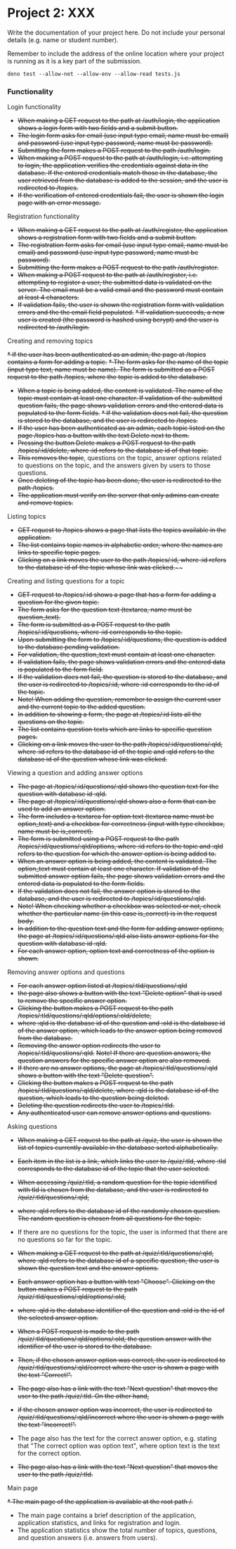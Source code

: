 # Project 2: XXX

Write the documentation of your project here. Do not include your personal
details (e.g. name or student number).

Remember to include the address of the online location where your project is
running as it is a key part of the submission.

`deno test --allow-net --allow-env --allow-read tests.js`


### Functionality

Login functionality

* ~~When making a GET request to the path at /auth/login, the application shows a login form with two fields and a submit button.~~ 
* ~~The login form asks for email (use input type email, name must be email) and password (use input type password, name must be password).~~ 
* ~~Submitting the form makes a POST request to the path /auth/login.~~
* ~~When making a POST request to the path at /auth/login, i.e. attempting to login, the application verifies the credentials against data in the database. If the entered credentials match those in the database, the user retrieved from the database is added to the session, and the user is redirected to /topics.~~
* ~~If the verification of entered credentials fail, the user is shown the login page with an error message.~~

Registration functionality

* ~~When making a GET request to the path at /auth/register, the application shows a registration form with two fields and a submit button.~~
* ~~The registration form asks for email (use input type email, name must be email) and password (use input type password, name must be password).~~
* ~~Submitting the form makes a POST request to the path /auth/register.~~
* ~~When making a POST request to the path at /auth/register, i.e. attempting to register a user, the submitted data is validated on the server. The email must be a valid email and the password must contain at least 4 characters.~~ 
* ~~If validation fails, the user is shown the registration form with validation errors and the the email field populated.~~ 
~~* If validation succeeds, a new user is created (the password is hashed using bcrypt) and the user is redirected to /auth/login.~~

Creating and removing topics

~~* If the user has been authenticated as an admin, the page at /topics contains a form for adding a topic.~~
~~* The form asks for the name of the topic (input type text, name must be name). The form is submitted as a POST request to the path /topics, where the topic is added to the database.~~
* ~~When a topic is being added, the content is validated. The name of the topic must contain at least one character. If validation of the submitted question fails, the page shows validation errors and the entered data is populated to the form fields.~~
~~* If the validation does not fail, the question is stored to the database, and the user is redirected to /topics.~~
* ~~If the user has been authenticated as an admin, each topic listed on the page /topics has a button with the text Delete next to them.~~ 
* ~~Pressing the button Delete makes a POST request to the path /topics/:id/delete, where :id refers to the database id of that topic.~~ 
* ~~This removes the topic~~, questions on the topic, answer options related to questions on the topic, and the answers given by users to those questions. 
* ~~Once deleting of the topic has been done, the user is redirected to the path /topics.~~
* ~~The application must verify on the server that only admins can create and remove topics.~~

Listing topics

* ~~GET request to /topics shows a page that lists the topics available in the application.~~
* ~~The list contains topic names in alphabetic order, where the names are links to specific topic pages.~~
* ~~Clicking on a link moves the user to the path /topics/:id, where :id refers to the database id of the topic whose link was clicked.~~~~

Creating and listing questions for a topic

* ~~GET request to /topics/:id shows a page that has a form for adding a question for the given topic.~~
* ~~The form asks for the question text (textarea, name must be question_text).~~ 
* ~~The form is submitted as a POST request to the path /topics/:id/questions, where :id corresponds to the topic.~~
* ~~Upon submitting the form to /topics/:id/questions, the question is added to the database pending validation.~~
* ~~For validation, the question_text must contain at least one character.~~ 
* ~~If validation fails, the page shows validation errors and the entered data is populated to the form field.~~
* ~~If the validation does not fail, the question is stored to the database, and the user is redirected to /topics/:id, where :id corresponds to the id of the topic.~~
* ~~Note! When adding the question, remember to assign the current user and the current topic to the added question.~~
* ~~In addition to showing a form, the page at /topics/:id lists all the questions on the topic.~~ 
* ~~The list contains question texts which are links to specific question pages.~~ 
* ~~Clicking on a link moves the user to the path /topics/:id/questions/:qId, where :id refers to the database id of the topic and :qId refers to the database id of the question whose link was clicked.~~

Viewing a question and adding answer options

* ~~The page at /topics/:id/questions/:qId shows the question text for the question with database id :qId.~~
* ~~The page at /topics/:id/questions/:qId shows also a form that can be used to add an answer option.~~
* ~~The form includes a textarea for option text (textarea name must be option_text) and a checkbox for correctness (input with type checkbox, name must be is_correct).~~
* ~~The form is submitted using a POST request to the path /topics/:id/questions/:qId/options, where :id refers to the topic and :qId refers to the question for which the answer option is being added to.~~
* ~~When an answer option is being added, the content is validated. The option_text must contain at least one character. If validation of the submitted answer option fails, the page shows validation errors and the entered data is populated to the form fields.~~
* ~~If the validation does not fail, the answer option is stored to the database, and the user is redirected to /topics/:id/questions/:qId.~~
* ~~Note! When checking whether a checkbox was selected or not, check whether the particular name (in this case is_correct) is in the request body.~~
* ~~In addition to the question text and the form for adding answer options, the page at /topics/:id/questions/:qId also lists answer options for the question with database id :qId.~~
* ~~For each answer option, option text and correctness of the option is shown.~~

Removing answer options and questions

* ~~For each answer option listed at /topics/:tId/questions/:qId~~
* ~~the page also shows a button with the text "Delete option" that is used to remove the specific answer option.~~
* ~~Clicking the button makes a POST request to the path /topics/:tId/questions/:qId/options/:oId/delete,~~ 
* ~~where :qId is the database id of the question and :oId is the database id of the answer option, which leads to the answer option being removed from the database.~~ 
* ~~Removing the answer option redirects the user to /topics/:tId/questions/:qId.~~ ~~Note! If there are question answers, the question answers for the specific answer option are also removed.~~
* ~~If there are no answer options, the page at /topics/:tId/questions/:qId shows a button with the text "Delete question".~~ 
* ~~Clicking the button makes a POST request to the path /topics/:tId/questions/:qId/delete, where :qId is the database id of the question, which leads to the question being deleted.~~ 
* ~~Deleting the question redirects the user to /topics/:tId.~~
* ~~Any authenticated user can remove answer options and questions.~~

Asking questions

* ~~When making a GET request to the path at /quiz, the user is shown the list of topics currently available in the database sorted alphabetically.~~ 
* ~~Each item in the list is a link, which links the user to /quiz/:tId, where :tId corresponds to the database id of the topic that the user selected.~~
* ~~When accessing /quiz/:tId, a random question for the topic identified with tId is chosen from the database, and the user is redirected to /quiz/:tId/questions/:qId,~~
* ~~where :qId refers to the database id of the randomly chosen question. The random question is chosen from all questions for the topic.~~
* If there are no questions for the topic, the user is informed that there are no questions so far for the topic.

* ~~When making a GET request to the path at /quiz/:tId/questions/:qId, where :qId refers to the database id of a specific question, the user is shown the question text and the answer options.~~
* ~~Each answer option has a button with text "Choose". Clicking on the button makes a POST request to the path /quiz/:tId/questions/:qId/options/:oId,~~
* ~~where :qId is the database identifier of the question and :oId is the id of the selected answer option.~~
* ~~When a POST request is made to the path /quiz/:tId/questions/:qId/options/:oId, the question answer with the identifier of the user is stored to the database.~~
* ~~Then, if the chosen answer option was correct, the user is redirected to /quiz/:tId/questions/:qId/correct where the user is shown a page with the text "Correct!".~~
* ~~The page also has a link with the text "Next question" that moves the user to the path /quiz/:tId. On the other hand,~~
* ~~if the chosen answer option was incorrect, the user is redirected to /quiz/:tId/questions/:qId/incorrect where the user is shown a page with the text "Incorrect!".~~
* The page also has the text for the correct answer option, e.g. stating that "The correct option was option text", where option text is the text for the correct option.
* ~~The page also has a link with the text "Next question" that moves the user to the path /quiz/:tId.~~


Main page

~~* The main page of the application is available at the root path /.~~
* The main page contains a brief description of the application, application statistics, and links for registration and login.
* The application statistics show the total number of topics, questions, and question answers (i.e. answers from users).


